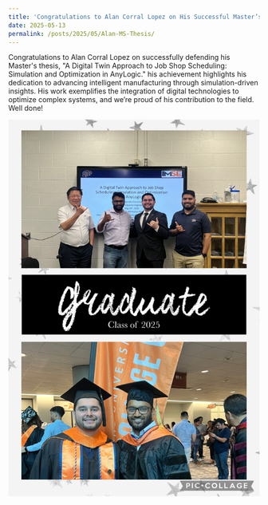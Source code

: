 ```yaml
---
title: 'Congratulations to Alan Corral Lopez on His Successful Master’s Thesis Defense!'
date: 2025-05-13
permalink: /posts/2025/05/Alan-MS-Thesis/
---
```


Congratulations to Alan Corral Lopez on successfully defending his Master's thesis, "A Digital Twin Approach to Job Shop Scheduling: Simulation and Optimization in AnyLogic." his achievement highlights his dedication to advancing intelligent manufacturing through simulation-driven insights. His work exemplifies the integration of digital technologies to optimize complex systems, and we’re proud of his contribution to the field. Well done! <br/>

<img width="700" src="/images/Alan_Graduation.PNG"/>


